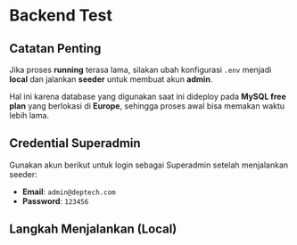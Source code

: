 # Backend Test

## Catatan Penting
Jika proses **running** terasa lama, silakan ubah konfigurasi `.env` menjadi **local** dan jalankan **seeder** untuk membuat akun **admin**.

Hal ini karena database yang digunakan saat ini dideploy pada **MySQL free plan** yang berlokasi di **Europe**, sehingga proses awal bisa memakan waktu lebih lama.

## Credential Superadmin
Gunakan akun berikut untuk login sebagai Superadmin setelah menjalankan seeder:

- **Email**: `admin@deptech.com`  
- **Password**: `123456`

## Langkah Menjalankan (Local)
